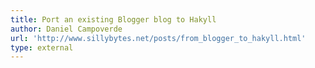 ```yaml
---
title: Port an existing Blogger blog to Hakyll
author: Daniel Campoverde
url: 'http://www.sillybytes.net/posts/from_blogger_to_hakyll.html'
type: external
---
```

